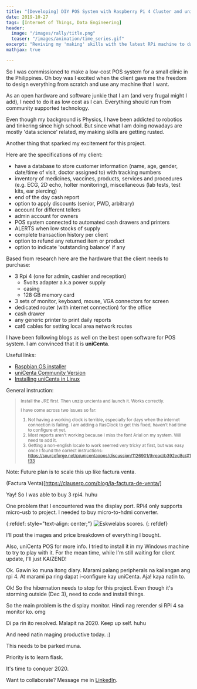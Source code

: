 ```yaml
---
title: "[Developing] DIY POS System with Raspberry Pi 4 Cluster and uniCenta"
date: 2019-10-27
tags: [Internet of Things, Data Engineering]
header:
  image: "/images/rally/title.png"
  teaser: "/images/animation/time_series.gif"
excerpt: "Reviving my 'making' skills with the latest RPi machine to date in a do-it-yourself point-of-sale system."
mathjax: true

---
```

<div id="fb-root"></div>
<script async defer src="https://connect.facebook.net/en_US/sdk.js#xfbml=1&version=v3.2"></script>

So I was commissioned to make a low-cost POS system for a small clinic in the Philippines. Oh boy was I excited when the client gave me the freedom to design everything from scratch and use any machine that I want.

As an open hardware and software junkie that I am (and very frugal might I add), I need to do it as low cost as I can. Everything should run from community supported technology.

Even though my background is Physics, I have been addicted to robotics and tinkering since high school. But since what I am doing nowadays are mostly 'data science' related, my making skills are getting rusted.

Another thing that sparked my excitement for this project.

Here are the specifications of my client:
+ have a database to store customer information (name, age, gender, date/time of visit, doctor assigned to) with tracking numbers
+ inventory of medicines, vaccines, products, services and procedures (e.g. ECG, 2D echo, holter monitoring), miscellaneous (lab tests, test kits, ear piercing)
+ end of the day cash report
+ option to apply discounts (senior, PWD, arbitrary)
+ account for different tellers
+ admin account for owners
+ POS system connected to automated cash drawers and printers
+ ALERTS when low stocks of supply
+ complete transaction history per client
+ option to refund any returned item or product
+ option to indicate 'outstanding balance' if any


Based from research here are the hardware that the client needs to purchase:
+ 3 Rpi 4 (one for admin, cashier and reception)
    - 5volts adapter a.k.a power supply
    - casing
    - 128 GB memory card
+ 3 sets of monitor, keyboard, mouse, VGA connectors for screen
+ dedicated router (with internet connection) for the office
+ cash drawer
+ any generic printer to print daily reports
+ cat6 cables for setting local area network routes

I have been following blogs as well on the best open software for POS system. I am convinced that it is **uniCenta**.

Useful links:
+ [Raspbian OS installer](https://www.raspberrypi.org/downloads/raspbian/)
+ [uniCenta Community Version](https://sourceforge.net/projects/unicentaopos/)
+ [Installing uniCenta in Linux](https://chubbable.com/installing-unicenta-on-linux-or-windows)


General instruction:

<blockquote>
<small>
Install the JRE first.
Then unzip uncienta and launch it. Works correctly.

I have come across two issues so far:

1) Not having a working clock is terrible, especially for days when the internet connection is failing. I am adding a RasClock to get this fixed, haven't had time to configure ot yet.
2) Most reports aren't working because I miss the font Arial on my system. Will need to add it.
3) Getting a non-english locale to work seemed very tricky at first, but was easy once I found the correct instructions:
https://sourceforge.net/p/unicentaopos/discussion/1126901/thread/b392ed8c/#1f33
</small>
</blockquote>

Note: Future plan is to scale this up like factura venta.

(Factura Venta)[https://clauserp.com/blog/la-factura-de-venta/]

Yay! So I was able to buy 3 rpi4. huhu

One problem that I encountered was the display port. RPi4 only supports micro-usb to project. I needed to buy micro-to-hdmi converter.

{:refdef: style="text-align: center;"}
<img src="{{ site.url }}{{ site.baseurl }}/images/pos/rpi.png" alt="Eskwelabs scores." class="center">
{: refdef}

I'll post the images and price breakdown of everything I bought.

Also, uniCenta POS for more info. I tried to install it in my Windows machine to try to play with it. For the mean time, while I'm still waiting for client update, I'll just KAIZEND!

Ok. Gawin ko muna itong diary. Marami palang peripherals na kailangan ang rpi 4. At marami pa ring dapat i-configure kay uniCenta. Aja! kaya natin to.

Ok! So the hibernation needs to stop for this project. Even though it's storming outside (Dec 3), need to code and install things.

So the main problem is the display monitor. Hindi nag rerender si RPi 4 sa monitor ko. omg

Di pa rin ito resolved. Malapit na 2020. Keep up self. huhu

And need natin maging productive today. :)

This needs to be parked muna.

Priority is to learn flask.

It's time to conquer 2020.

Want to collaborate? Message me in [LinkedIn](https://ph.linkedin.com/in/albertyumol).


<script async src="//pagead2.googlesyndication.com/pagead/js/adsbygoogle.js"></script>
<script>
  (adsbygoogle = window.adsbygoogle || []).push({
    google_ad_client: "ca-pub-6410209740119334",
    enable_page_level_ads: true
  });
</script>

<div class="fb-comments" data-href="https://albertyumol.github.io/" data-numposts="5"></div>
